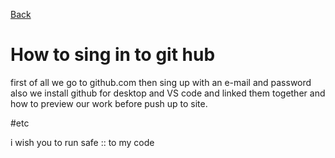 [Back](../README.md)
# How to sing in  to git hub 
first of all we go to github.com then sing up with an e-mail and password 
also we install github for desktop and VS code and linked them together 
and how to preview our work before push up to site.

#etc


<p>i wish you to run safe :: to my code</p>

